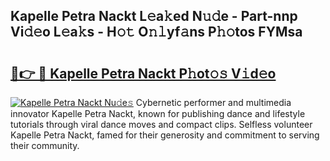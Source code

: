## Kapelle Petra Nackt L𝚎a𝚔ed N𝚞𝚍e - Part-nnp Vi𝚍𝚎o L𝚎a𝚔s - H𝚘𝚝 O𝚗𝚕yf𝚊ns P𝚑𝚘tos FYMsa

# <h2><a href="http://kfblu9j.oniu.top/?m=Kapelle+Petra+Nackt">🔗👉 🔴 Kapelle Petra Nackt P𝚑ot𝚘𝚜 V𝚒d𝚎o</a></h2>

[![Kapelle Petra Nackt Nu𝚍e𝚜](https://i.imgur.com/0qMVB7G.gif)](http://kfblu9j.oniu.top/?m=Kapelle+Petra+Nackt)
Cybernetic performer and multimedia innovator Kapelle Petra Nackt, known for publishing dance and lifestyle tutorials through viral dance moves and compact clips. Selfless volunteer Kapelle Petra Nackt, famed for their generosity and commitment to serving their community.  
